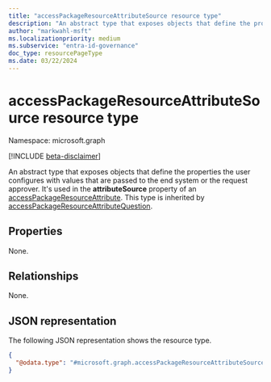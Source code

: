 ```yaml
---
title: "accessPackageResourceAttributeSource resource type"
description: "An abstract type that exposes objects that define the properties the user configures with values that are passed to the end system or the request approver."
author: "markwahl-msft"
ms.localizationpriority: medium
ms.subservice: "entra-id-governance"
doc_type: resourcePageType
ms.date: 03/22/2024
---
```


# accessPackageResourceAttributeSource resource type

Namespace: microsoft.graph

[!INCLUDE [beta-disclaimer](../../includes/beta-disclaimer.md)]

An abstract type that exposes objects that define the properties the user configures with values that are passed to the end system or the request approver. It's used in the **attributeSource** property of an [accessPackageResourceAttribute](accesspackageresourceattribute.md). This type is inherited by [accessPackageResourceAttributeQuestion](../resources/accesspackageresourceattributequestion.md).

## Properties
None.

## Relationships
None.

## JSON representation
The following JSON representation shows the resource type.
<!-- {
  "blockType": "resource",
  "@odata.type": "microsoft.graph.accessPackageResourceAttributeSource"
}
-->
``` json
{
  "@odata.type": "#microsoft.graph.accessPackageResourceAttributeSource"
}
```
